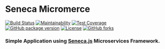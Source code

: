 # Seneca Micromerce

[![Build Status](https://travis-ci.org/EhabGamal/micromerce.svg)](https://travis-ci.org/EhabGamal/micromerce)
[![Maintainability](https://api.codeclimate.com/v1/badges/15d83c07842b534542fd/maintainability)](https://codeclimate.com/github/EhabGamal/micromerce/maintainability)
[![Test Coverage](https://api.codeclimate.com/v1/badges/15d83c07842b534542fd/test_coverage)](https://codeclimate.com/github/EhabGamal/micromerce/test_coverage)
[![GitHub package version](https://img.shields.io/github/package-json/v/ehabgamal/micromerce.svg)](https://github.com/EhabGamal/micromerce/releases)
[![License](https://img.shields.io/github/license/ehabgamal/micromerce.svg)](https://github.com/EhabGamal/micromerce/blob/master/LICENSE)
[![GitHub forks](https://img.shields.io/github/forks/ehabgamal/micromerce.svg?style=social&label=Fork)](https://github.com/EhabGamal/micromerce/fork)

### Simple Application using [Seneca.js](https://github.com/senecajs/seneca) Microservices Framework.
